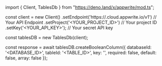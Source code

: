 import { Client, TablesDb } from "https://deno.land/x/appwrite/mod.ts";

const client = new Client()
    .setEndpoint('https://<REGION>.cloud.appwrite.io/v1') // Your API Endpoint
    .setProject('<YOUR_PROJECT_ID>') // Your project ID
    .setKey('<YOUR_API_KEY>'); // Your secret API key

const tablesDB = new TablesDb(client);

const response = await tablesDB.createBooleanColumn({
    databaseId: '<DATABASE_ID>',
    tableId: '<TABLE_ID>',
    key: '',
    required: false,
    default: false,
    array: false
});
